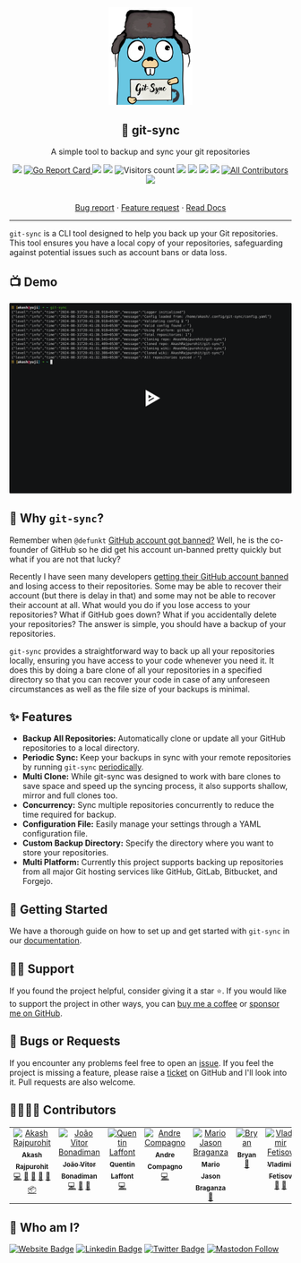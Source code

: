 <div align="center" width="100%">
  <img src="./assets/logo.png" alt="Git sync logo" width="150" />
</div>
<div align="center" width="100%">
    <h2>🔄 git-sync</h2>
    <p>A simple tool to backup and sync your git repositories</p>
    <a target="_blank" href="https://github.com/AkashRajpurohit/git-sync/actions"><img src="https://github.com/AkashRajpurohit/git-sync/actions/workflows/release.yml/badge.svg?event=push" /></a>
    <a href="https://goreportcard.com/report/github.com/AkashRajpurohit/git-sync"><img alt="Go Report Card" src="https://goreportcard.com/badge/github.com/AkashRajpurohit/git-sync">
    <a target="_blank" href="https://github.com/AkashRajpurohit/git-sync/releases"><img src="https://img.shields.io/github/downloads/AkashRajpurohit/git-sync/total" /></a>
    <a target="_blank" href="https://github.com/AkashRajpurohit/git-sync/pkgs/container/git-sync"><img src="https://img.shields.io/badge/dynamic/json?url=https://ipitio.github.io/backage/AkashRajpurohit/git-sync/git-sync.json&query=%24.downloads&logo=github&style=flat&color=066da5&label=Docker pulls" /></a>
    <img alt="Visitors count" src="https://visitor-badge.laobi.icu/badge?page_id=@akashrajpurohit~git-sync.visitor-badge&style=flat-square">
    <a target="_blank" href="https://github.com/AkashRajpurohit/git-sync/releases"><img src="https://img.shields.io/github/go-mod/go-version/AkashRajpurohit/git-sync?filename=go.mod" /></a>
    <a target="_blank" href="https://ko-fi.com/akashrajpurohit"><img src="https://img.shields.io/badge/Ko--fi-F16061?style=flat-square&logo=ko-fi&logoColor=white" /></a>
    <a target="_blank" href="https://akashrajpurohit.com/sponsors/?ref=git-sync"><img src="https://img.shields.io/badge/Sponsor-AkashRajpurohit-F16061?style=flat-square&logoColor=white" /></a>
    <a target="_blank" href="https://github.com/AkashRajpurohit/git-sync/releases"><img src="https://img.shields.io/github/v/release/AkashRajpurohit/git-sync?display_name=tag" /></a>
    <a href="#-contributors"><img alt="All Contributors" src="https://img.shields.io/github/all-contributors/AkashRajpurohit/git-sync?color=1f85bf"></a>
    <a target="_blank" href="https://github.com/AkashRajpurohit/git-sync"><img src="https://img.shields.io/github/stars/AkashRajpurohit/git-sync" /></a>
    <br />
    <br />
    <p align="center">
      <a href="https://github.com/AkashRajpurohit/git-sync/issues/new?template=bug_report.yml">Bug report</a>
      ·
      <a href="https://github.com/AkashRajpurohit/git-sync/issues/new?template=feature_request.yml">Feature request</a>
      ·
      <a href="https://github.com/AkashRajpurohit/git-sync/wiki">Read Docs</a>
    </p>
</div>
<hr />

`git-sync` is a CLI tool designed to help you back up your Git repositories. This tool ensures you have a local copy of your repositories, safeguarding against potential issues such as account bans or data loss.

## 📺 Demo

[![asciicast](./assets/asciinema.svg)](https://asciinema.org/a/674282)

## 🤔 Why `git-sync`?

Remember when `@defunkt` [GitHub account got banned?](https://twitter.com/defunkt/status/1754610843361362360) Well, he is the co-founder of GitHub so he did get his account un-banned pretty quickly but what if you are not that lucky?

Recently I have seen many developers [getting their GitHub account banned](https://www.reddit.com/r/github/search/?q=account+got+banned&sort=new) and losing access to their repositories. Some may be able to recover their account (but there is delay in that) and some may not be able to recover their account at all. What would you do if you lose access to your repositories? What if GitHub goes down? What if you accidentally delete your repositories? The answer is simple, you should have a backup of your repositories.

`git-sync` provides a straightforward way to back up all your repositories locally, ensuring you have access to your code whenever you need it. It does this by doing a bare clone of all your repositories in a specified directory so that you can recover your code in case of any unforeseen circumstances as well as the file size of your backups is minimal.

## ✨ Features

- **Backup All Repositories:** Automatically clone or update all your GitHub repositories to a local directory.
- **Periodic Sync:** Keep your backups in sync with your remote repositories by running `git-sync` [periodically](https://github.com/AkashRajpurohit/git-sync/wiki/Setup-Periodic-Backups).
- **Multi Clone:** While git-sync was designed to work with bare clones to save space and speed up the syncing process, it also supports shallow, mirror and full clones too.
- **Concurrency:** Sync multiple repositories concurrently to reduce the time required for backup.
- **Configuration File:** Easily manage your settings through a YAML configuration file.
- **Custom Backup Directory:** Specify the directory where you want to store your repositories.
- **Multi Platform:** Currently this project supports backing up repositories from all major Git hosting services like GitHub, GitLab, Bitbucket, and Forgejo.

## 🚀 Getting Started

We have a thorough guide on how to set up and get started with `git-sync` in our [documentation](https://github.com/AkashRajpurohit/git-sync/wiki).

## 🙏🏻 Support

If you found the project helpful, consider giving it a star ⭐️. If you would like to support the project in other ways, you can [buy me a coffee](https://ko-fi.com/akashrajpurohit) or [sponsor me on GitHub](https://github.com/sponsors/AkashRajpurohit).

## 🐛 Bugs or Requests

If you encounter any problems feel free to open an [issue](https://github.com/AkashRajpurohit/git-sync/issues/new?template=bug_report.yml). If you feel the project is missing a feature, please raise a [ticket](https://github.com/AkashRajpurohit/git-sync/issues/new?template=feature_request.yml) on GitHub and I'll look into it. Pull requests are also welcome.

## 🫱🏻‍🫲🏼 Contributors

<!-- ALL-CONTRIBUTORS-LIST:START - Do not remove or modify this section -->
<!-- prettier-ignore-start -->
<!-- markdownlint-disable -->
<table>
  <tbody>
    <tr>
      <td align="center" valign="top" width="14.28%"><a href="https://akashrajpurohit.com/?ref=git-sync"><img src="https://avatars.githubusercontent.com/u/30044630?v=4?s=100" width="100px;" alt="Akash Rajpurohit"/><br /><sub><b>Akash Rajpurohit</b></sub></a><br /><a href="#code-AkashRajpurohit" title="Code">💻</a> <a href="#ideas-AkashRajpurohit" title="Ideas, Planning, & Feedback">🤔</a> <a href="#review-AkashRajpurohit" title="Reviewed Pull Requests">👀</a> <a href="#doc-AkashRajpurohit" title="Documentation">📖</a> <a href="#question-AkashRajpurohit" title="Answering Questions">💬</a> <a href="#platform-AkashRajpurohit" title="Packaging/porting to new platform">📦</a></td>
      <td align="center" valign="top" width="14.28%"><a href="https://joao.bonadiman.dev"><img src="https://avatars.githubusercontent.com/u/18357636?v=4?s=100" width="100px;" alt="João Vitor Bonadiman"/><br /><sub><b>João Vitor Bonadiman</b></sub></a><br /><a href="#code-jbonadiman" title="Code">💻</a> <a href="#ideas-jbonadiman" title="Ideas, Planning, & Feedback">🤔</a> <a href="#question-jbonadiman" title="Answering Questions">💬</a></td>
      <td align="center" valign="top" width="14.28%"><a href="https://qlaffont.com"><img src="https://avatars.githubusercontent.com/u/10044790?v=4?s=100" width="100px;" alt="Quentin Laffont"/><br /><sub><b>Quentin Laffont</b></sub></a><br /><a href="#code-qlaffont" title="Code">💻</a></td>
      <td align="center" valign="top" width="14.28%"><a href="https://github.com/acompagno"><img src="https://avatars.githubusercontent.com/u/4412299?v=4?s=100" width="100px;" alt="Andre Compagno"/><br /><sub><b>Andre Compagno</b></sub></a><br /><a href="#code-acompagno" title="Code">💻</a></td>
      <td align="center" valign="top" width="14.28%"><a href="https://janusworx.com"><img src="https://avatars.githubusercontent.com/u/4888781?v=4?s=100" width="100px;" alt="Mario Jason Braganza"/><br /><sub><b>Mario Jason Braganza</b></sub></a><br /><a href="#bug-jasonbraganza" title="Bug reports">🐛</a></td>
      <td align="center" valign="top" width="14.28%"><a href="https://blog.singee.me"><img src="https://avatars.githubusercontent.com/u/11208082?v=4?s=100" width="100px;" alt="Bryan"/><br /><sub><b>Bryan</b></sub></a><br /><a href="#ideas-ImSingee" title="Ideas, Planning, & Feedback">🤔</a></td>
      <td align="center" valign="top" width="14.28%"><a href="https://github.com/3timeslazy"><img src="https://avatars.githubusercontent.com/u/23486601?v=4?s=100" width="100px;" alt="Vladimir Fetisov"/><br /><sub><b>Vladimir Fetisov</b></sub></a><br /><a href="#ideas-3timeslazy" title="Ideas, Planning, & Feedback">🤔</a> <a href="#bug-3timeslazy" title="Bug reports">🐛</a></td>
    </tr>
  </tbody>
</table>

<!-- markdownlint-restore -->
<!-- prettier-ignore-end -->

<!-- ALL-CONTRIBUTORS-LIST:END -->

## 👀 Who am I?

[![Website Badge](https://img.shields.io/badge/-akashrajpurohit.com-3b5998?logo=google-chrome&logoColor=white)](https://akashrajpurohit.com/)
[![Linkedin Badge](https://img.shields.io/badge/-@AkashRajpurohit-0e76a8?logo=Linkedin&logoColor=white)](https://linkedin.com/in/AkashRajpurohit)
[![Twitter Badge](https://img.shields.io/twitter/follow/akashwhocodes)](https://twitter.com/AkashWhoCodes)
[![Mastodon Follow](https://img.shields.io/mastodon/follow/112372456922065040)](https://mastodon.social/@akashrajpurohit)
